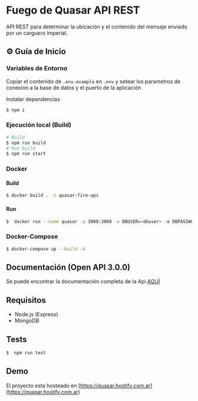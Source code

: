 # Fuego de Quasar API REST

API REST para determinar la ubicación y el contenido del mensaje enviado por un carguero imperial. 

## ⚙️ Guía de Inicio
 
### Variables de Entorno
 
Copiar el contenido de `.env.example`  en `.env` y setear los parametros de conexion a la base de datos y el puerto de la aplicación
 
Instalar dependencias

```sh
$ npm i
```
 
### Ejecución local (Build)

```sh
# Build
$ npm run build
# Run build
$ npm run start
```

### Docker

#### Build
 
```sh
$ docker build . -t quasar-fire-api
```
 
#### Run
 
```sh
$  docker run --name quasar -p 3000:3000 -e DBUSER=<dbuser> -e DBPASSWORD=<dbpassword> -e DBHOST=<dbhost> -e DBNAME=<dbname> quasar-fire-api
```
 
### Docker-Compose
 
```sh
$ docker-compose up --build -d
```
## Documentación (Open API 3.0.0)
 
Se puede encontrar la documentación completa de la Api [AQUÍ](https://app.swaggerhub.com/apis-docs/luismo07/quasar-fire-op-api/1.0.0)
 
## Requisitos

- Node.js (Express)
- MongoDB

## Tests
  
```sh
$  npm run test
```
## Demo 

El proyecto esta hosteado en [https://quasar.hostify.com.ar](https://quasar.hostify.com.ar)
